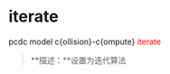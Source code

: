 # iterate
pcdc model c{ollision}-c{ompute} <span style='color: red;'>iterate</span>
> **描述：**设置为迭代算法


